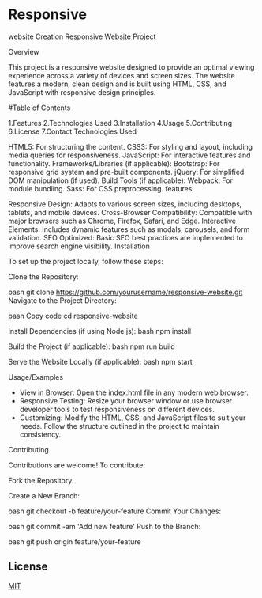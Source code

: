# Responsive
website Creation
Responsive Website Project

Overview

This project is a responsive website designed to provide an optimal viewing experience across a variety of devices and screen sizes. The website features a modern, clean design and is built using HTML, CSS, and JavaScript with responsive design principles.

#Table of Contents

1.Features 2.Technologies Used 3.Installation 4.Usage 5.Contributing 6.License 7.Contact Technologies Used

HTML5: For structuring the content.
CSS3: For styling and layout, including media queries for responsiveness.
JavaScript: For interactive features and functionality.
Frameworks/Libraries (if applicable):
Bootstrap: For responsive grid system and pre-built components.
jQuery: For simplified DOM manipulation (if used).
Build Tools (if applicable):
Webpack: For module bundling.
Sass: For CSS preprocessing.
features

Responsive Design: Adapts to various screen sizes, including desktops, tablets, and mobile devices.
Cross-Browser Compatibility: Compatible with major browsers such as Chrome, Firefox, Safari, and Edge.
Interactive Elements: Includes dynamic features such as modals, carousels, and form validation.
SEO Optimized: Basic SEO best practices are implemented to improve search engine visibility.
Installation

To set up the project locally, follow these steps:

Clone the Repository:

bash git clone https://github.com/yourusername/responsive-website.git Navigate to the Project Directory:

bash Copy code cd responsive-website

Install Dependencies (if using Node.js):
bash
npm install

Build the Project (if applicable):
bash
npm run build

Serve the Website Locally (if applicable):
bash
npm start

    
 Usage/Examples

- View in Browser: Open the index.html file in any modern web browser.
- Responsive Testing: Resize your browser window or use browser developer tools to test responsiveness on different devices.
- Customizing: Modify the HTML, CSS, and JavaScript files to suit your needs. Follow the structure outlined in the project to maintain consistency.



Contributing

Contributions are welcome! To contribute:

Fork the Repository.

Create a New Branch:

bash
git checkout -b feature/your-feature
Commit Your Changes:

bash
git commit -am 'Add new feature'
Push to the Branch:

bash
git push origin feature/your-feature


## License

[MIT](https://choosealicense.com/licenses/mit/)
